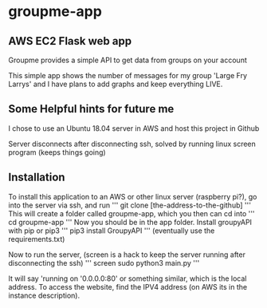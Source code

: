# groupme-app

## AWS EC2 Flask web app
Groupme provides a simple API to get data from groups on your account

This simple app shows the number of messages for my group 'Large Fry Larrys' and I have plans to add graphs and keep everything LIVE.

## Some Helpful hints for future me
I chose to use an Ubuntu 18.04 server in AWS and host this project in Github

Server disconnects after disconnecting ssh, solved by running linux screen program (keeps things going)

## Installation
To install this application to an AWS or other linux server (raspberry pi?), go into the server via ssh, and run
'''
git clone [the-address-to-the-github]
'''
This will create a folder called groupme-app, which you then can cd into
'''
cd groupme-app
'''
Now you should be in the app folder. Install groupyAPI with pip or pip3
'''
pip3 install GroupyAPI
'''
(eventually use the requirements.txt)

Now to run the server, (screen is a hack to keep the server running after disconnecting the ssh)
'''
screen
sudo python3 main.py
'''

It will say 'running on '0.0.0.0:80' or something similar, which is the local address. To access the website,
find the IPV4 address (on AWS its in the instance description).
